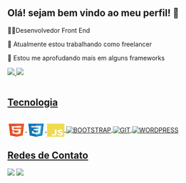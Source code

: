 ## Olá! sejam bem vindo ao meu perfil! 👋

🧑‍💻Desenvolvedor Front End

🔭 Atualmente estou trabalhando como freelancer

🌱 Estou me aprofudando mais em alguns frameworks

  <div>
    <a href="https://github.com/frapereira">
    <img height="180em" src="https://github-readme-stats.vercel.app/api?username=frapereira&show_icons=true&theme=tokyonight&include_all_commits=true&count_private=true"/>
    <img height="180em" src="https://github-readme-stats.vercel.app/api/top-langs/?username=frapereira&layout=compact&langs_count=6&theme=tokyonight"/>
 </div>
 
 <br>
 
 <h2>Tecnologia</h2> 
 
 <div style="display: inline_block"><br>
   <img align="center" alt="HTML" height="30" width="40" src="https://raw.githubusercontent.com/devicons/devicon/master/icons/html5/html5-original.svg">
   <img align="center" alt="CSS" height="30" width="40" src="https://raw.githubusercontent.com/devicons/devicon/master/icons/css3/css3-original.svg">
   <img align="center" alt="Js" height="30" width="40" src="https://raw.githubusercontent.com/devicons/devicon/master/icons/javascript/javascript-plain.svg">
   <img align="center" alt="BOOTSTRAP" height="40" width="50" src="https://cdn.jsdelivr.net/gh/devicons/devicon@latest/icons/bootstrap/bootstrap-original.svg" />
   <img align="center" alt="GIT" height="40" width="50" src="https://cdn.jsdelivr.net/gh/devicons/devicon@latest/icons/git/git-original.svg" />
   <img align="center" alt="WORDPRESS" height="40" width="50" src="https://cdn.jsdelivr.net/gh/devicons/devicon@latest/icons/wordpress/wordpress-plain.svg" />
           
           
           
           
 </div>
 
 <h2>Redes de Contato</h2>
 
 <div> 
  
   <a href="mailto:0227pereira@gmail.com" target="_blank"><img src="https://img.shields.io/badge/Gmail-D14836?style=for-the-badge&logo=gmail&logoColor=white"></a>
   <a href="https://www.linkedin.com/in/francisco-spereira/" target="_blank"><img src="https://img.shields.io/badge/-LinkedIn-%230077B5?style=for-the-badge&logo=linkedin&logoColor=white" target="_blank"></a> 
 
 </div>
